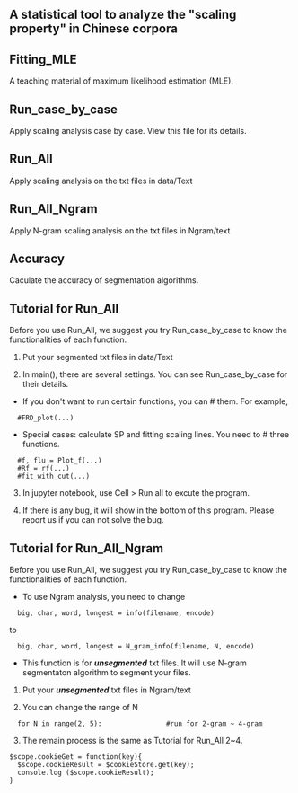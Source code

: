 A statistical tool to analyze the "scaling property" in Chinese corpora
---------
## Fitting_MLE
A teaching material of maximum likelihood estimation (MLE).

## Run_case_by_case
Apply scaling analysis case by case. View this file for its details.

## Run_All
Apply scaling analysis on the txt files in data/Text

## Run_All_Ngram
Apply N-gram scaling analysis on the txt files in Ngram/text

## Accuracy
Caculate the accuracy of segmentation algorithms.

Tutorial for Run_All
------
Before you use Run_All, we suggest you try Run_case_by_case to know the functionalities of each function.

1. Put your segmented txt files in data/Text

2. In main(), there are several settings. You can see Run_case_by_case for their details.
* If you don't want to run certain functions, you can # them. For example, 
```
  #FRD_plot(...)
```
  
* Special cases: calculate SP and fitting scaling lines. You need to # three functions.
```
  #f, flu = Plot_f(...)
  #Rf = rf(...)
  #fit_with_cut(...)
```

3. In jupyter notebook, use Cell > Run all to excute the program.

4. If there is any bug, it will show in the bottom of this program. Please report us if you can not solve the bug.

Tutorial for Run_All_Ngram
------
Before you use Run_All, we suggest you try Run_case_by_case to know the functionalities of each function.
* To use Ngram analysis, you need to change 
```
  big, char, word, longest = info(filename, encode)
```
  to
```
  big, char, word, longest = N_gram_info(filename, N, encode)
```
* This function is for ***unsegmented*** txt files. It will use N-gram segmentaton algorithm to segment your files.

1. Put your ***unsegmented*** txt files in Ngram/text

2. You can change the range of N
```
  for N in range(2, 5):                #run for 2-gram ~ 4-gram
```

3. The remain process is the same as Tutorial for Run_All 2~4. 


```
$scope.cookieGet = function(key){
  $scope.cookieResult = $cookieStore.get(key);
  console.log ($scope.cookieResult);
}
```
